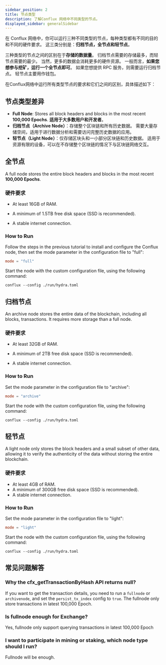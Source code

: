 ```yaml
---
sidebar_position: 2
title: 节点类型
description: 了解Conflux 网络中不同类型的节点。
displayed_sidebar: generalSidebar
---
```


在 Conflux 网络中，你可以运行三种不同类型的节点，每种类型都有不同的目的和不同的硬件要求。 这三类分别是：**归档节点，全节点和轻节点**。

三种类型的节点之间的区别在于**存储的数据量**。 归档节点需要的存储最多，而轻节点需要的最少。 当然，更多的数据会消耗更多的硬件资源。 一般而言，**如果您想参与挖矿，运行一个全节点即可**。 如果您想提供 RPC 服务，则需要运行归档节点。 轻节点主要用作钱包。

在Conflux网络中运行所有类型节点的要求和它们之间的区别，具体描述如下：

## 节点类型差异

* **Full Node**: Stores all block headers and blocks in the most recent **100,000 Epochs**. **适用于大多数用户和开发者**。
* **归档节点（Archive Node）**：存储整个区块链和所有历史数据。 需要大量存储空间，适用于进行数据分析和需要访问完整历史数据的应用。
* **轻节点（Light Node）**：仅存储区块头和一小部分区块链和历史数据。 适用于资源有限的设备，可以在不存储整个区块链的情况下与区块链网络交互。

## 全节点

A full node stores the entire block headers and blocks in the most recent **100,000 Epochs**.

### 硬件要求

* At least 16GB of RAM.

* A minimum of 1.5TB free disk space (SSD is recommended).

* A stable internet connection.

### How to Run

Follow the steps in the previous tutorial to install and configure the Conflux node, then set the mode parameter in the configuration file to "full":

```toml
mode = "full" 
```

Start the node with the custom configuration file, using the following command:

```shell
conflux --config ./run/hydra.toml 
```

## 归档节点

An archive node stores the entire data of the blockchain, including all blocks, transactions. It requires more storage than a full node.

### 硬件要求

* At least 32GB of RAM.

* A minimum of 2TB free disk space (SSD is recommended).

* A stable internet connection.

### How to Run

Set the mode parameter in the configuration file to "archive":

```toml
mode = "archive" 
```

Start the node with the custom configuration file, using the following command:

```shell
conflux --config ./run/hydra.toml 
```

## 轻节点

A light node only stores the block headers and a small subset of other data, allowing it to verify the authenticity of the data without storing the entire blockchain.

### 硬件要求

* At least 4GB of RAM.
* A minimum of 300GB free disk space (SSD is recommended).
* A stable internet connection.

### How to Run

Set the mode parameter in the configuration file to "light":

```toml
mode = "light" 
```

Start the node with the custom configuration file, using the following command:

```shell
conflux --config ./run/hydra.toml 
```

## 常见问题解答

### Why the cfx_getTransactionByHash API returns null?

If you want to get the transaction details, you need to run a `fullnode` or `archivenode`, and set the `persist_tx_index` config to `true`. The fullnode only store transactions in latest 100,000 Epoch.

### Is fullnode enough for Exchange?

Yes, fullnode only support querying transactions in latest 100,000 Epoch

### I want to participate in mining or staking, which node type should I run?

Fullnode will be enough.
